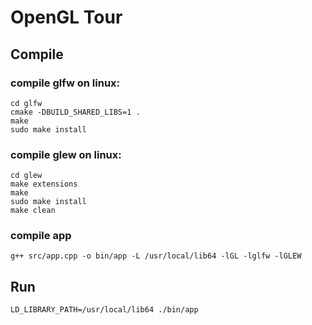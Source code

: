 # OpenGL Tour

## Compile

### compile glfw on linux:

```
cd glfw
cmake -DBUILD_SHARED_LIBS=1 .
make
sudo make install
```

### compile glew on linux:

```
cd glew
make extensions
make
sudo make install
make clean
```

### compile app

`g++ src/app.cpp -o bin/app -L /usr/local/lib64 -lGL -lglfw -lGLEW`

## Run

`LD_LIBRARY_PATH=/usr/local/lib64 ./bin/app`
